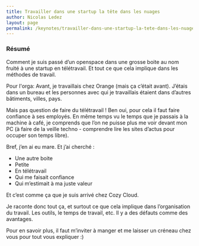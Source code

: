 ```yaml
---
title: Travailler dans une startup la tête dans les nuages
author: Nicolas Ledez
layout: page
permalink: /keynotes/travailler-dans-une-startup-la-tete-dans-les-nuages/
---
```

### Résumé

Comment je suis passé d’un openspace dans une grosse boite au nom fruité à une startup en télétravail. Et tout ce que cela implique dans les méthodes de travail.

Pour l'orga:
Avant, je travaillais chez Orange (mais ça c’était avant). J’étais dans un bureau et les personnes avec qui je travaillais étaient dans d’autres bâtiments, villes, pays.

Mais pas question de faire du télétravail ! Ben oui, pour cela il faut faire confiance à ses employés. En même temps vu le temps que je passais à la machine à café, je comprends que l’on ne puisse plus me voir devant mon PC (à faire de la veille techno - comprendre lire les sites d’actus pour occuper son temps libre).

Bref, j’en ai eu mare. Et j’ai cherché :
- Une autre boite
- Petite
- En télétravail
- Qui me faisait confiance
- Qui m’estimait à ma juste valeur

Et c’est comme ça que je suis arrivé chez Cozy Cloud.

Je raconte donc tout ça, et surtout ce que cela implique dans l’organisation du travail. Les outils, le temps de travail, etc. Il y a des défauts comme des avantages.

Pour en savoir plus, il faut m’inviter à manger et me laisser un créneau chez vous pour tout vous expliquer :)